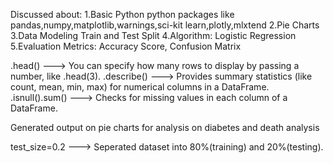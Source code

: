 Discussed about:
1.Basic Python python packages like pandas,numpy,matplotlib,warnings,sci-kit learn,plotly,mlxtend
2.Pie Charts
3.Data Modeling Train and Test Split 
4.Algorithm: Logistic Regression 
5.Evaluation Metrics: Accuracy Score, Confusion Matrix


.head() ---> You can specify how many rows to display by passing a number, like .head(3).
.describe() ---> Provides summary statistics (like count, mean, min, max) for numerical columns in a DataFrame.
.isnull().sum() ---> Checks for missing values in each column of a DataFrame.

Generated output on pie charts for analysis on diabetes and death analysis

test_size=0.2 ---> Seperated dataset into 80%(training) and 20%(testing).
